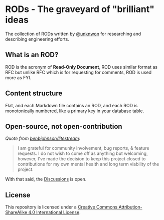 # RODs - The graveyard of "brilliant" ideas

The collection of RODs written by [@unknwon](https://github.com/unknwon) for researching and describing engineering efforts.

## What is an ROD?

ROD is the acronym of **Read-Only Document**, ROD uses similar format as RFC but unlike RFC which is for requesting for comments, ROD is used more as FYI.

## Content structure

Flat, and each Markdown file contains an ROD, and each ROD is monotonically numbered, like a primary key in your database table.

## Open-source, not open-contribution

_Quote from [benbjohnson/litestream](https://github.com/benbjohnson/litestream#open-source-not-open-contribution):_

> I am grateful for community involvement, bug reports, & feature requests. I do not wish to come off as anything but welcoming, however, I've made the decision to keep this project closed to contributions for my own mental health and long term viability of the project.

With that said, the [Discussions](https://github.com/unknwon/rods/discussions) is open.

## License

This repository is licensed under a [Creative Commons Attribution-ShareAlike 4.0 International License](http://creativecommons.org/licenses/by-sa/4.0/).
